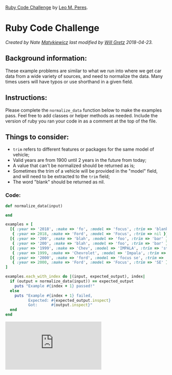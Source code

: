 [Ruby Code Challenge](https://bitbucket.org/snippets/auctionedge/xeMGe4)
by [Leo M. Peres](http://www.leomperes.com).


# Ruby Code Challenge

_Created by Nate [Matykiewicz](https://bitbucket.org/natematykiewicz) last
modified by [Will Gretz](https://bitbucket.org/AuctionEdgeWillGretz/)
2018-04-23._


## Background information:

These example problems are similar to what we run into where we get car data
from a wide variety of sources, and need to normalize the data. Many times users
will have typos or use shorthand in a given field.

## Instructions:

Please complete the `normalize_data` function below to make the examples pass.
Feel free to add classes or helper methods as needed. Include the version of
ruby you ran your code in as a comment at the top of the file.

## Things to consider:

+   `trim` refers to different features or packages for the same model of vehicle;
+   Valid years are from 1900 until 2 years in the future from today;
+   A value that can't be normalized should be returned as is;
+   Sometimes the trim of a vehicle will be provided in the "model" field, and
will need to be extracted to the `trim` field;
+   The word "blank" should be returned as nil.

### Code:

```ruby
def normalize_data(input)

end

examples = [
  [{ :year => '2018', :make => 'fo', :model => 'focus', :trim => 'blank' },
   { :year => 2018, :make => 'Ford', :model => 'Focus', :trim => nil }],
  [{ :year => '200', :make => 'blah', :model => 'foo', :trim => 'bar' },
   { :year => '200', :make => 'blah', :model => 'foo', :trim => 'bar' }],
  [{ :year => '1999', :make => 'Chev', :model => 'IMPALA', :trim => 'st' },
   { :year => 1999, :make => 'Chevrolet', :model => 'Impala', :trim => 'ST' }],
  [{ :year => '2000', :make => 'ford', :model => 'focus se', :trim => '' },
   { :year => 2000, :make => 'Ford', :model => 'Focus', :trim => 'SE' }]
]

examples.each_with_index do |(input, expected_output), index|
  if (output = normalize_data(input)) == expected_output
    puts "Example #{index + 1} passed!"
  else
    puts "Example #{index + 1} failed,
          Expected: #{expected_output.inspect}
          Got:      #{output.inspect}"
  end
end
```


[![Analytics](https://ga-beacon.appspot.com/UA-25165099-7/ruby-code-challenge/README.md?flat)](https://github.com/leomperes/ruby-code-challenge "Ruby Code Challenge")

